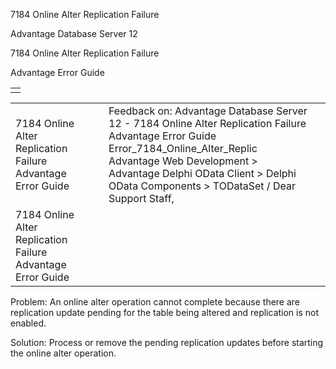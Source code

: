 7184 Online Alter Replication Failure




Advantage Database Server 12  

7184 Online Alter Replication Failure

Advantage Error Guide

|  |
| --- |
|  |

|  |  |  |  |  |
| --- | --- | --- | --- | --- |
| 7184 Online Alter Replication Failure  Advantage Error Guide |  |  | Feedback on: Advantage Database Server 12 - 7184 Online Alter Replication Failure Advantage Error Guide Error\_7184\_Online\_Alter\_Replic Advantage Web Development > Advantage Delphi OData Client > Delphi OData Components > TODataSet / Dear Support Staff, |  |
| 7184 Online Alter Replication Failure  Advantage Error Guide |  |  |  |  |

Problem: An online alter operation cannot complete because there are replication update pending for the table being altered and replication is not enabled.

Solution: Process or remove the pending replication updates before starting the online alter operation.